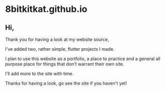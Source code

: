 # 8bitkitkat.github.io

## Hi,

Thank you for having a look at my website source,

I've added two, rather simple, flutter projects I made.

I plan to use this website as a portfolio, a place to practice and a general all purpose place for things that don't warrant their own site.

I'll add more to the site with time.

Thanks for having a look, go see the site if you haven't yet!
